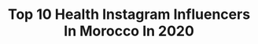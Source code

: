 ---
title: Top 10 Health Instagram Influencers In Morocco In 2020
description: >-
  Find top health Instagram influencers in Morocco in 2020. Most popular hashtags: #instagood #photooftheday #fitness #love.
platform: Instagram
profiles:
  - username: "lesfitkho"
    fullname: >-
      FitKho
    location: "Morocco"
    followers: 20605
    engagement: 559
    commentsToLikes: 0.137725
    avatar: "https://scontent-ams4-1.cdninstagram.com/v/t51.2885-19/s320x320/21296094_1773667565981550_4266734087961575424_a.jpg?_nc_ht=scontent-ams4-1.cdninstagram.com&_nc_ohc=5r6Qt21NrHoAX92bOJD&oh=d8fd2ed2ed7d6ec8386af9898f9b1937&oe=5EB97830"
    verified: false
    hashtags: "#friends, #yogi, #snowboard, #snowfall"
  - username: "tillybaker"
    fullname: >-
      🌈Tilly🦄
    location: "Morocco"
    followers: 17877
    engagement: 305
    commentsToLikes: 0.046086
    avatar: "https://scontent-amt2-1.cdninstagram.com/v/t51.2885-19/s320x320/21294544_1460512497319640_439195487308873728_n.jpg?_nc_ht=scontent-amt2-1.cdninstagram.com&_nc_ohc=zDCELYAPCOUAX-y72gH&oh=1f65f05d459723146198ad4ede9b31b8&oe=5EBB794F"
    verified: false
    hashtags: "#shinetribe, #smilecorn, #internationalwomensday, #fitnessguru"
  - username: "healthysistersnl"
    fullname: >-
      Healthy Sisters
    location: "Morocco"
    followers: 60058
    engagement: 169
    commentsToLikes: 0.044991
    avatar: "https://scontent-lhr8-1.cdninstagram.com/v/t51.2885-19/s320x320/64599495_427815938059473_3166022390488498176_n.jpg?_nc_ht=scontent-lhr8-1.cdninstagram.com&_nc_ohc=fcEyE9N44D4AX_0_n84&oh=82cf1ccf2f16d6fb3488a9ca5ef1b34c&oe=5EBADFB5"
    verified: true
    hashtags: "#eathealthy, #throwbackthursday, #niveaxhealthysisters, #couscous"
  - username: "moradbenhammo"
    fullname: >-
      Morad Làch Mén
    location: "Morocco"
    followers: 33182
    engagement: 271
    commentsToLikes: 0.070098
    avatar: "https://scontent-lhr8-1.cdninstagram.com/v/t51.2885-19/s320x320/67680649_2325370367715540_9157256800653803520_n.jpg?_nc_ht=scontent-lhr8-1.cdninstagram.com&_nc_ohc=nL1oVBEGXDAAX-51CC_&oh=243b630e8010627a4d0812f42970cd3f&oe=5EBA83CA"
    verified: false
    hashtags: "#dope, #marakesh, #furniture, #hair"
  - username: "ily__ell"
    fullname: >-
      Elham Haissoune👅
    location: "Morocco"
    followers: 27302
    engagement: 397
    commentsToLikes: 0.019281
    avatar: "https://scontent-kut2-1.cdninstagram.com/v/t51.2885-19/s320x320/89932232_245801389781747_7700974175313199104_n.jpg?_nc_ht=scontent-kut2-1.cdninstagram.com&_nc_ohc=YEWYCL7sOmQAX81yGud&oh=34ebe528eee34a506abf4a7ebb4bd286&oe=5EA61177"
    verified: false
    hashtags: "#tendance, #travelphotography, #ily, #fitness"
  - username: "ayoubfitt"
    fullname: >-
      Ayoub El Azri / coach
    location: "Morocco"
    followers: 21129
    engagement: 474
    commentsToLikes: 0.037449
    avatar: "https://scontent-ams4-1.cdninstagram.com/v/t51.2885-19/s320x320/79997357_816438608822789_7381888504998920192_n.jpg?_nc_ht=scontent-ams4-1.cdninstagram.com&_nc_ohc=u-s8rMBmBqkAX9yUiqe&oh=10b398f16fd69b34a6ce9f93fdf24737&oe=5EC3DAFB"
    verified: false
    hashtags: "#fitnessmodel, #gym, #instafitness, #muscle"
  - username: "beauhemm"
    fullname: >-
      Beau Hemm 보헴 / 김희원
    location: "Morocco"
    followers: 51099
    engagement: 53
    commentsToLikes: 0.123970
    avatar: "https://scontent-amt2-1.cdninstagram.com/v/t51.2885-19/s320x320/92230145_247576026377952_2514079048246755328_n.jpg?_nc_ht=scontent-amt2-1.cdninstagram.com&_nc_ohc=LSrkC9UDDjEAX83kSpg&oh=2681a5f9a35ac91b17b251f4f5955271&oe=5EB80847"
    verified: false
    hashtags: "#marrkechstyle, #sustainablefashion, #beauhemmdaily, #isabelmarant"
  - username: "usf_powergie"
    fullname: >-
      يوسف
    location: "Morocco"
    followers: 5035
    engagement: 1266
    commentsToLikes: 0.084203
    avatar: "https://scontent-lhr8-1.cdninstagram.com/v/t51.2885-19/s320x320/90673763_523809581882524_4210640938902487040_n.jpg?_nc_ht=scontent-lhr8-1.cdninstagram.com&_nc_ohc=lgpNLziBhsAAX9puDSZ&oh=49f21eba87f60f15c66127e69978f8ef&oe=5EAF26FE"
    verified: false
    hashtags: "#lifestyle, #christmastree, #creativity, #joalin"
  - username: "bee_charaa"
    fullname: >-
      Bichara.azriyaa
    location: "Morocco"
    followers: 5201
    engagement: 1479
    commentsToLikes: 0.051700
    avatar: "https://scontent-ams4-1.cdninstagram.com/v/t51.2885-19/s320x320/88135309_486126902274790_1451493148395044864_n.jpg?_nc_ht=scontent-ams4-1.cdninstagram.com&_nc_ohc=S48E4wSGW3EAX_dZg89&oh=f30b98f80023b3cd712b1ec9dbebf880&oe=5EB5A880"
    verified: false
    hashtags: "#instaquotes, #insta, #zombie, #pixie"
  - username: "abdelfattah.eloufir"
    fullname: >-
      Abdelfattah El Oufir
    location: "Morocco"
    followers: 42022
    engagement: 1199
    commentsToLikes: 0.026344
    avatar: "https://scontent-lhr8-1.cdninstagram.com/v/t51.2885-19/s320x320/82294535_554547718492131_7609442306202009600_n.jpg?_nc_ht=scontent-lhr8-1.cdninstagram.com&_nc_ohc=ss8fO2Asg6QAX9Es5rc&oh=039a341a6039fb722f359a30054e1d98&oe=5EBA158E"
    verified: false
    hashtags: "#gymlife, #work, #autumn, #fitspo"
---